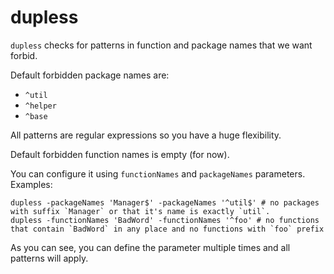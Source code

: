 # dupless

`dupless` checks for patterns in function and package names that we want forbid.


Default forbidden package names are:
* `^util`
* `^helper`
* `^base`

All patterns are regular expressions so you have a huge flexibility.

Default forbidden function names is empty (for now).

You can configure it using `functionNames` and `packageNames` parameters. Examples:

```
dupless -packageNames 'Manager$' -packageNames '^util$' # no packages with suffix `Manager` or that it's name is exactly `util`.
dupless -functionNames 'BadWord' -functionNames '^foo' # no functions that contain `BadWord` in any place and no functions with `foo` prefix 
```

As you can see, you can define the parameter multiple times and all patterns will apply.
